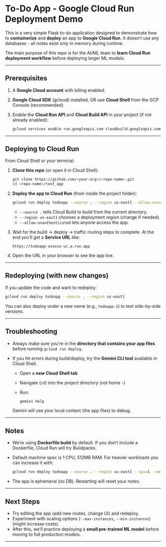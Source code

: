 

# To-Do App - Google Cloud Run Deployment Demo

This is a very simple Flask to-do application designed to demonstrate how to **containerize** and **deploy** an app to **Google Cloud Run**.
It doesn’t use any databases - all notes exist only in memory during runtime.

The main purpose of this repo is for the AI/ML team to **learn Cloud Run deployment workflow** before deploying larger ML models.

---

## Prerequisites

1. A **Google Cloud account** with billing enabled.
2. **Google Cloud SDK** (gcloud) installed, OR use **Cloud Shell** from the GCP Console (recommended).
3. Enable the **Cloud Run API** and **Cloud Build API** in your project (if not already enabled):

   ```bash
   gcloud services enable run.googleapis.com cloudbuild.googleapis.com
   ```

---

## Deploying to Cloud Run

From Cloud Shell or your terminal:

1. **Clone this repo** (or open it in Cloud Shell):

   ```bash
   git clone https://github.com/<your-org>/<repo-name>.git
   cd <repo-name>/test_app
   ```

2. **Deploy the app to Cloud Run** (from inside the project folder):

   ```bash
   gcloud run deploy todoapp --source . --region us-east1 --allow-unauthenticated
   ```

   * `--source .` tells Cloud Build to build from the current directory.
   * `--region us-east1` chooses a deployment region (change if needed).
   * `--allow-unauthenticated` lets anyone access the app.

3. Wait for the build → deploy → traffic routing steps to complete.
   At the end you’ll get a **Service URL** like:

   ```
   https://todoapp-xxxxxx-uc.a.run.app
   ```

4. Open the URL in your browser to see the app live.

---

## Redeploying (with new changes)

If you update the code and want to redeploy:

```bash
gcloud run deploy todoapp --source . --region us-east1
```

You can also deploy under a new name (e.g., `todoapp-2`) to test side-by-side versions.

---

## Troubleshooting

* Always make sure you’re in the **directory that contains your app files** before running `gcloud run deploy`.
* If you hit errors during build/deploy, try the **Gemini CLI tool** available in Cloud Shell.

  * Open a **new Cloud Shell tab**
  * Navigate (`cd`) into the project directory (not home `~`)
  * Run:

    ```bash
    gemini help
    ```

  Gemini will use your local context (the app files) to debug.

---

## Notes

* We’re using **Dockerfile build** by default. If you don’t include a Dockerfile, Cloud Run will try Buildpacks.
* Default machine spec is 1 CPU, 512MB RAM. For heavier workloads you can increase it with:

  ```bash
  gcloud run deploy todoapp --source . --region us-east1 --cpu=1 --memory=2Gi
  ```
* The app is ephemeral (no DB). Restarting will reset your notes.

---

## Next Steps

* Try editing the app (add new routes, change UI) and redeploy.
* Experiment with scaling options (`--max-instances`, `--min-instances`) (might increase costs).
* After this, we’ll practice deploying a **small pre-trained ML model** before moving to full production models.

---



